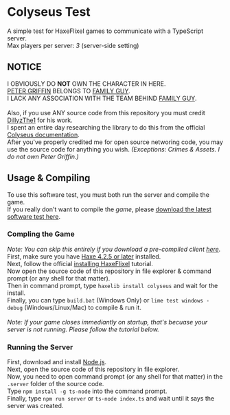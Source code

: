 # Colyseus Test
A simple test for HaxeFlixel games to communicate with a TypeScript server.<br>
Max players per server: *3* (server-side setting)

## NOTICE
I OBVIOUSLY DO **NOT** OWN THE CHARACTER IN HERE.<br>
<a href="https://en.wikipedia.org/wiki/Peter_Griffin">PETER GRIFFIN<a/> BELONGS TO <a href="https://en.wikipedia.org/wiki/Family_Guy">FAMILY GUY<a/>.<br>
I LACK ANY ASSOCIATION WITH THE TEAM BEHIND <a href="https://en.wikipedia.org/wiki/Family_Guy">FAMILY GUY<a/>.<br>
<br>
Also, if you use ANY source code from this repository you must credit <a href="https://github.com/DillyzThe1">DillyzThe1<a/> for his work.<br>
I spent an entire day researching the library to do this from the official <a href="https://docs.colyseus.io/">Colyseus documentation<a/>.<br>
After you've properly credited me for open source networing code, you may use the source code for anything you wish. *(Exceptions: Crimes & Assets. I do not own Peter Griffin.)*<br>

## Usage & Compiling
To use this software test, you must both run the server and compile the game.<br>
If you really don't want to compile the *game*, please <a href="https://github.com/DillyzThe1/Colyseus-Test/releases/latest/">download the latest software test here<a/>.

### Compling the Game
*Note: You can skip this entirely if you download a pre-compiled client <a href="https://github.com/DillyzThe1/Colyseus-Test/releases/latest/">here<a/>.*<br>
First, make sure you have <a href="https://haxe.org/download/">Haxe 4.2.5 or later<a/> installed.<br>
Next, follow the official <a href="https://haxeflixel.com/documentation/install-haxeflixel/">installing HaxeFlixel<a/> tutorial.<br>
Now open the source code of this repository in file explorer & command prompt (or any shell for that matter).<br>
Then in command prompt, type `haxelib install colyseus` and wait for the install.<br>
Finally, you can type `build.bat` (Windows Only) or `lime test windows -debug` (Windows/Linux/Mac) to compile & run it.<br>
<br>
*Note: If your game closes immediantly on startup, that's becuase your server is not running. Please follow the tutorial below.*

### Running the Server
First, download and install <a href="https://nodejs.org/en/download/">Node.js<a/>.<br>
Next, open the source code of this repository in file explorer.<br>
Now, you need to open command prompt (or any shell for that matter) in the `.server` folder of the source code.<br>
Type `npm install -g ts-node` into the command prompt.<br>
Finally, type `npm run server` or `ts-node index.ts` and wait until it says the server was created.